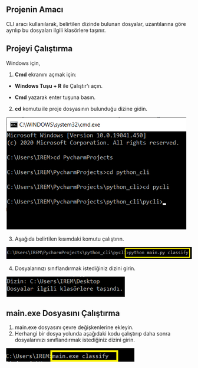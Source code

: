 ## Projenin Amacı

CLI aracı kullanılarak, belirtilen dizinde bulunan dosyalar, uzantılarına göre ayrılıp bu dosyaları ilgili klasörlere taşınır.

## Projeyi Çalıştırma

Windows için,
1) **Cmd** ekranını açmak için:
- **Windows Tuşu + R** ile Çalıştır'ı açın.

- **Cmd** yazarak enter tuşuna basın.

2) **cd** komutu ile proje dosyasının bulunduğu dizine gidin.

![](https://github.com/iremcivioglu/python-cli/blob/master/project_photos/project_file_path.png)

3) Aşağıda belirtilen kısımdaki komutu çalıştırın.

![](https://github.com/iremcivioglu/python-cli/blob/master/project_photos/run_command.png)

4) Dosyalarınızı sınıflandırmak istediğiniz dizini girin.

![](https://github.com/iremcivioglu/python-cli/blob/master/project_photos/directory.png)

## main.exe Dosyasını Çalıştırma

1) main.exe dosyasını çevre değişkenlerine ekleyin.
2) Herhangi bir dosya yolunda aşağıdaki kodu çalıştırıp daha sonra dosyalarınızı sınıflandırmak istediğiniz dizini girin.

![](https://github.com/iremcivioglu/python-cli/blob/master/project_photos/exe_command.png)
